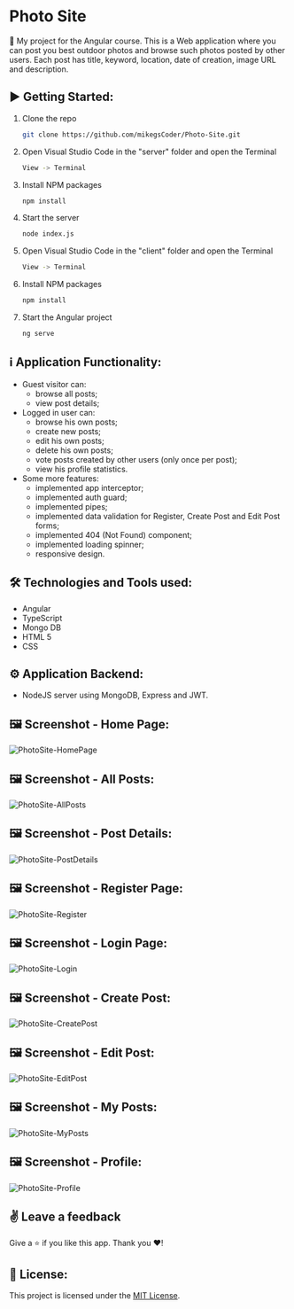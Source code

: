 # Photo Site

:dart:  My project for the Angular course. This is a Web application where you can post you best outdoor photos and browse such photos posted by other users. Each post has title, keyword, location, date of creation, image URL and description.

## :arrow_forward: Getting Started:

1. Clone the repo
   ```sh
   git clone https://github.com/mikegsCoder/Photo-Site.git
   ```
2. Open Visual Studio Code in the "server" folder and open the Terminal
   ```sh
   View -> Terminal
   ```
3. Install NPM packages
   ```sh
   npm install
   ```
4. Start the server
   ```sh
   node index.js

5. Open Visual Studio Code in the "client" folder and open the Terminal
   ```sh
   View -> Terminal
   ```
6. Install NPM packages
   ```sh
   npm install
   ```
7. Start the Angular project
   ```sh
   ng serve
   ```

## :information_source: Application Functionality:

- Guest visitor can: 
  - browse all posts;
  - view post details;
- Logged in user can:
  - browse his own posts; 
  - create new posts;
  - edit his own posts;
  - delete his own posts;
  - vote posts created by other users (only once per post);
  - view his profile statistics.  
- Some more features:
  - implemented app interceptor;
  - implemented auth guard;
  - implemented pipes;
  - implemented data validation for Register, Create Post and Edit Post forms;
  - implemented 404 (Not Found) component;
  - implemented loading spinner;
  - responsive design.

## :hammer_and_wrench: Technologies and Tools used:

- Angular
- TypeScript
- Mongo DB
- HTML 5
- CSS

## :gear: Application Backend:

 - NodeJS server using MongoDB, Express and JWT. 
 
## :framed_picture: Screenshot - Home Page:

![PhotoSite-HomePage](https://mikegscoder.github.io/img/PhotoSite/HomePage.jpg)

## :framed_picture: Screenshot - All Posts:

![PhotoSite-AllPosts](https://mikegscoder.github.io/img/PhotoSite/AllPosts.jpg)

## :framed_picture: Screenshot - Post Details:

![PhotoSite-PostDetails](https://mikegscoder.github.io/img/PhotoSite/Details.jpg)

## :framed_picture: Screenshot - Register Page:

![PhotoSite-Register](https://mikegscoder.github.io/img/PhotoSite/Register.jpg)

## :framed_picture: Screenshot - Login Page:

![PhotoSite-Login](https://mikegscoder.github.io/img/PhotoSite/Login.jpg)

## :framed_picture: Screenshot - Create Post:

![PhotoSite-CreatePost](https://mikegscoder.github.io/img/PhotoSite/Create.jpg)

## :framed_picture: Screenshot - Edit Post:

![PhotoSite-EditPost](https://mikegscoder.github.io/img/PhotoSite/Edit.jpg)

## :framed_picture: Screenshot - My Posts:

![PhotoSite-MyPosts](https://mikegscoder.github.io/img/PhotoSite/MyPosts.jpg)

## :framed_picture: Screenshot - Profile:

![PhotoSite-Profile](https://mikegscoder.github.io/img/PhotoSite/Profile.jpg)

## :v: Leave a feedback
Give a :star: if you like this app.
Thank you ❤️!

## 📖 License:

This project is licensed under the [MIT License](LICENSE).